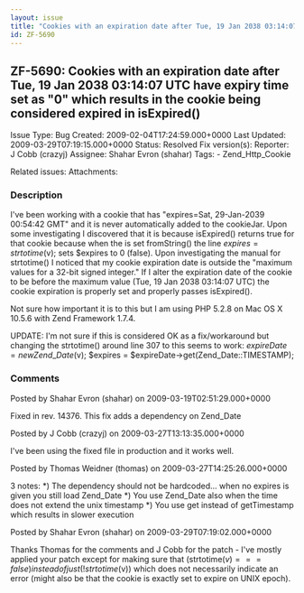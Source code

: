 ```yaml
---
layout: issue
title: "Cookies with an expiration date after Tue, 19 Jan 2038 03:14:07 UTC have expiry time set as &quot;0&quot; which results in the cookie being considered expired in isExpired()"
id: ZF-5690
---
```


ZF-5690: Cookies with an expiration date after Tue, 19 Jan 2038 03:14:07 UTC have expiry time set as "0" which results in the cookie being considered expired in isExpired()
----------------------------------------------------------------------------------------------------------------------------------------------------------------------------

 Issue Type: Bug Created: 2009-02-04T17:24:59.000+0000 Last Updated: 2009-03-29T07:19:15.000+0000 Status: Resolved Fix version(s): 
 Reporter:  J Cobb (crazyj)  Assignee:  Shahar Evron (shahar)  Tags: - Zend\_Http\_Cookie
 
 Related issues: 
 Attachments: 
### Description

I've been working with a cookie that has "expires=Sat, 29-Jan-2039 00:54:42 GMT" and it is never automatically added to the cookieJar. Upon some investigating I discovered that it is because isExpired() returns true for that cookie because when the is set fromString() the line $expires = strtotime($v); sets $expires to 0 (false). Upon investigating the manual for strtotime() I noticed that my cookie expiration date is outside the "maximum values for a 32-bit signed integer." If I alter the expiration date of the cookie to be before the maximum value (Tue, 19 Jan 2038 03:14:07 UTC) the cookie expiration is properly set and properly passes isExpired().

Not sure how important it is to this but I am using PHP 5.2.8 on Mac OS X 10.5.6 with Zend Framework 1.7.4.

UPDATE: I'm not sure if this is considered OK as a fix/workaround but changing the strtotime() around line 307 to this seems to work: $expireDate = new Zend\_Date($v); $expires = $expireDate->get(Zend\_Date::TIMESTAMP);

 

 

### Comments

Posted by Shahar Evron (shahar) on 2009-03-19T02:51:29.000+0000

Fixed in rev. 14376. This fix adds a dependency on Zend\_Date

 

 

Posted by J Cobb (crazyj) on 2009-03-27T13:13:35.000+0000

I've been using the fixed file in production and it works well.

 

 

Posted by Thomas Weidner (thomas) on 2009-03-27T14:25:26.000+0000

3 notes: \*) The dependency should not be hardcoded... when no expires is given you still load Zend\_Date \*) You use Zend\_Date also when the time does not extend the unix timestamp \*) You use get instead of getTimestamp which results in slower execution

 

 

Posted by Shahar Evron (shahar) on 2009-03-29T07:19:02.000+0000

Thanks Thomas for the comments and J Cobb for the patch - I've mostly applied your patch except for making sure that (strtotime($v) === false) instead of just (! strtotime($v)) which does not necessarily indicate an error (might also be that the cookie is exactly set to expire on UNIX epoch).

 

 
